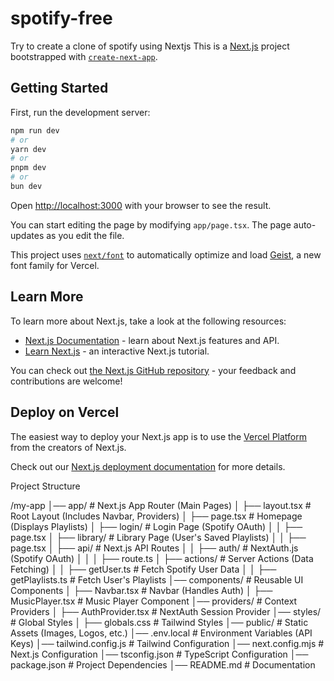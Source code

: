 # spotify-free
Try to create a clone of spotify using Nextjs
This is a [Next.js](https://nextjs.org) project bootstrapped with [`create-next-app`](https://nextjs.org/docs/app/api-reference/cli/create-next-app).

## Getting Started

First, run the development server:

```bash
npm run dev
# or
yarn dev
# or
pnpm dev
# or
bun dev
```

Open [http://localhost:3000](http://localhost:3000) with your browser to see the result.

You can start editing the page by modifying `app/page.tsx`. The page auto-updates as you edit the file.

This project uses [`next/font`](https://nextjs.org/docs/app/building-your-application/optimizing/fonts) to automatically optimize and load [Geist](https://vercel.com/font), a new font family for Vercel.

## Learn More

To learn more about Next.js, take a look at the following resources:

- [Next.js Documentation](https://nextjs.org/docs) - learn about Next.js features and API.
- [Learn Next.js](https://nextjs.org/learn) - an interactive Next.js tutorial.

You can check out [the Next.js GitHub repository](https://github.com/vercel/next.js) - your feedback and contributions are welcome!

## Deploy on Vercel

The easiest way to deploy your Next.js app is to use the [Vercel Platform](https://vercel.com/new?utm_medium=default-template&filter=next.js&utm_source=create-next-app&utm_campaign=create-next-app-readme) from the creators of Next.js.

Check out our [Next.js deployment documentation](https://nextjs.org/docs/app/building-your-application/deploying) for more details.

Project Structure

/my-app
│── app/                     # Next.js App Router (Main Pages)
│   ├── layout.tsx           # Root Layout (Includes Navbar, Providers)
│   ├── page.tsx             # Homepage (Displays Playlists)
│   ├── login/               # Login Page (Spotify OAuth)
│   │   ├── page.tsx
│   ├── library/             # Library Page (User's Saved Playlists)
│   │   ├── page.tsx
│   ├── api/                 # Next.js API Routes
│   │   ├── auth/            # NextAuth.js (Spotify OAuth)
│   │   │   ├── route.ts
│   ├── actions/             # Server Actions (Data Fetching)
│   │   ├── getUser.ts       # Fetch Spotify User Data
│   │   ├── getPlaylists.ts  # Fetch User's Playlists
│── components/              # Reusable UI Components
│   ├── Navbar.tsx           # Navbar (Handles Auth)
│   ├── MusicPlayer.tsx      # Music Player Component
│── providers/               # Context Providers
│   ├── AuthProvider.tsx     # NextAuth Session Provider
│── styles/                  # Global Styles
│   ├── globals.css          # Tailwind Styles
│── public/                  # Static Assets (Images, Logos, etc.)
│── .env.local               # Environment Variables (API Keys)
│── tailwind.config.js       # Tailwind Configuration
│── next.config.mjs          # Next.js Configuration
│── tsconfig.json            # TypeScript Configuration
│── package.json             # Project Dependencies
│── README.md                # Documentation
